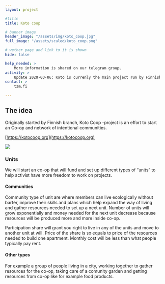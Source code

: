 ```yaml
---
layout: project

#title
title: Koto coop

# banner image
header_image: "/assets/img/koto_coop.jpg"
full_image: "/assets/scaled/koto_coop.png"

# wether page and link to it is shown
hide: false

help_needed: >
    More information is shared on our telegram group.
activity: >
    Update 2020-03-06: Koto is currenly the main project run by Finnish branch.
contact: >
    tzm.fi

---
```


## The idea
Originally started by Finnish branch, Koto Coop -project is an effort to start an Co-op and network of intentional communities.

[https://kotocoop.org](https://kotocoop.org)

<img src="https://kotocoop.org/uploads/2018/03/30/drawing.png" />

<!--more-->

### Units

We will start an co-op that will fund and set up different types of “units” to help activist have more freedom to work on projects.

#### Communities
Community type of unit are where members can live ecologically without barter, improve their skills and plans which help expand the way of living and gather resources needed to set up a next unit. 
Number of units will grow exponentially and money needed for the next unit decrease because resources will be produced more and more inside co-op.

Participation share will grant you right to live in any of the units and move to another unit at will. Price of the share is so equals to price of the resources needed to build one apartment. Monthly cost will be less than what people typically pay rent.

#### Other types
For example a group of people living in a city, working together to gather resources for the co-op, taking care of a comunity garden and getting resources from co-op like for example food products. 

